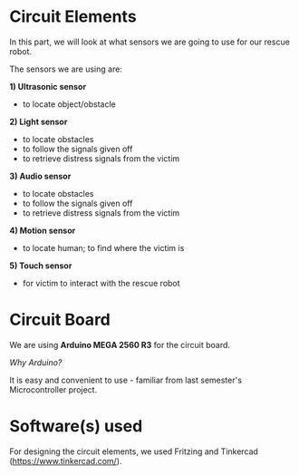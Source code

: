 # Circuit Elements

In this part, we will look at what sensors we are going to use for our rescue robot.

The sensors we are using are:

**1) Ultrasonic sensor**
- to locate object/obstacle

**2) Light sensor**
- to locate obstacles
- to follow the signals given off
- to retrieve distress signals from the victim

**3) Audio sensor**
- to locate obstacles
- to follow the signals given off
- to retrieve distress signals from the victim

**4) Motion sensor**
- to locate human; to find where the victim is

**5) Touch sensor**
- for victim to interact with the rescue robot

# Circuit Board
We are using **Arduino MEGA 2560 R3** for the circuit board.

*Why Arduino?*

It is easy and convenient to use - familiar from last semester's Microcontroller project.

# Software(s) used
For designing the circuit elements, we used Fritzing and Tinkercad (https://www.tinkercad.com/).
